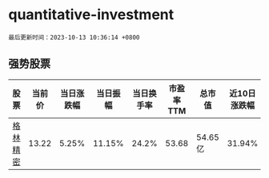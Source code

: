 # quantitative-investment

`最后更新时间：2023-10-13 10:36:14 +0800`

## 强势股票

|股票|当前价|当日涨跌幅|当日振幅|当日换手率|市盈率TTM|总市值|近10日涨跌幅|
|----|----|----|----|----|----|----|----|
|[格林精密](https://xueqiu.com/S/SZ300968)|13.22|5.25%|11.15%|24.2%|53.68|54.65亿|31.94%|

